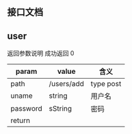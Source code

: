 ## 接口文档

## user
 
 返回参数说明	成功返回 0
 
 | param | value | 含义 |
 | ------| ------ | --- |
 | path | /users/add | type post|
 | uname | string | 用户名 |
 | password | sString| 密码 |
 |return| |
 
